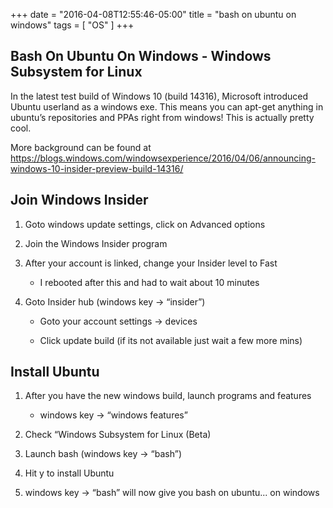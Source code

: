 +++
date = "2016-04-08T12:55:46-05:00"
title = "bash on ubuntu on windows"
tags = [ "OS" ]
+++

**Bash On Ubuntu On Windows - Windows Subsystem for Linux**
-------------------------------------------------------

In the latest test build of Windows 10 (build 14316), Microsoft introduced
Ubuntu userland as a windows exe. This means you can apt-get anything in
ubuntu’s repositories and PPAs right from windows! This is actually pretty cool.

More background can be found at
<https://blogs.windows.com/windowsexperience/2016/04/06/announcing-windows-10-insider-preview-build-14316/>

**Join Windows Insider**
--------------------

1.  Goto windows update settings, click on Advanced options

2.  Join the Windows Insider program

3.  After your account is linked, change your Insider level to Fast

    -   I rebooted after this and had to wait about 10 minutes

4.  Goto Insider hub (windows key -> “insider”)

    -   Goto your account settings -> devices

    -   Click update build (if its not available just wait a few more mins)


**Install Ubuntu**
--------------

1.  After you have the new windows build, launch programs and features

    -   windows key -> “windows features”

2.  Check “Windows Subsystem for Linux (Beta)

3.  Launch bash (windows key -> “bash”)

4.  Hit y to install Ubuntu

5.  windows key -> “bash” will now give you bash on ubuntu... on windows


